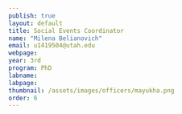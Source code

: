 ```yaml
---
publish: true
layout: default
title: Social Events Coordinator
name: "Milena Belianovich"
email: u1419504@utah.edu
webpage: 
year: 3rd
program: PhD
labname:
labpage:
thumbnail: /assets/images/officers/mayukha.png
order: 6
---
```

